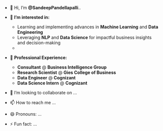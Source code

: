 - 👋 Hi, I’m **@SandeepPandellapalli**..
- 👀 **I’m interested in:**
   - Learning and implementing advances in **Machine Learning** and **Data Engineering**
   - Leveraging **NLP** and **Data Science** for impactful business insights and decision-making
   - 
- 💼 **Professional Experience:**
   - **Consultant** @ **Business Intelligence Group**
   - **Research Scientist** @ **Gies College of Business**
   - **Data Engineer** @ **Cognizant**
   - **Data Science Intern** @ **Cognizant**

- 💞️ I’m looking to collaborate on ...
- 📫 How to reach me ...
- 😄 Pronouns: ...
- ⚡ Fun fact: ...

<!---
SandeepPandellapalli/SandeepPandellapalli is a ✨ special ✨ repository because its `README.md` (this file) appears on your GitHub profile.
You can click the Preview link to take a look at your changes.
--->

